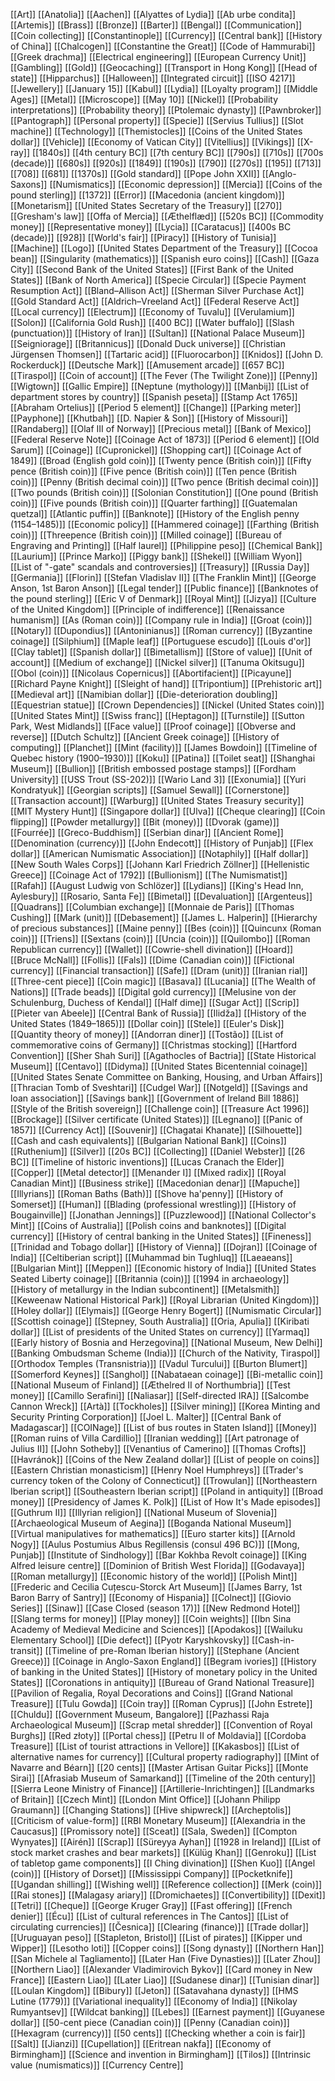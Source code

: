 [[Art]]
[[Anatolia]]
[[Aachen]]
[[Alyattes of Lydia]]
[[Ab urbe condita]]
[[Artemis]]
[[Brass]]
[[Bronze]]
[[Barter]]
[[Bengal]]
[[Communication]]
[[Coin collecting]]
[[Constantinople]]
[[Currency]]
[[Central bank]]
[[History of China]]
[[Chalcogen]]
[[Constantine the Great]]
[[Code of Hammurabi]]
[[Greek drachma]]
[[Electrical engineering]]
[[European Currency Unit]]
[[Gambling]]
[[Gold]]
[[Geocaching]]
[[Transport in Hong Kong]]
[[Head of state]]
[[Hipparchus]]
[[Halloween]]
[[Integrated circuit]]
[[ISO 4217]]
[[Jewellery]]
[[January 15]]
[[Kabul]]
[[Lydia]]
[[Loyalty program]]
[[Middle Ages]]
[[Metal]]
[[Microscope]]
[[May 10]]
[[Nickel]]
[[Probability interpretations]]
[[Probability theory]]
[[Ptolemaic dynasty]]
[[Pawnbroker]]
[[Pantograph]]
[[Personal property]]
[[Specie]]
[[Servius Tullius]]
[[Slot machine]]
[[Technology]]
[[Themistocles]]
[[Coins of the United States dollar]]
[[Vehicle]]
[[Economy of Vatican City]]
[[Vitellius]]
[[Vikings]]
[[X-ray]]
[[1840s]]
[[4th century BC]]
[[7th century BC]]
[[790s]]
[[710s]]
[[700s (decade)]]
[[680s]]
[[920s]]
[[1849]]
[[190s]]
[[790]]
[[270s]]
[[195]]
[[713]]
[[708]]
[[681]]
[[1370s]]
[[Gold standard]]
[[Pope John XXII]]
[[Anglo-Saxons]]
[[Numismatics]]
[[Economic depression]]
[[Mercia]]
[[Coins of the pound sterling]]
[[1372]]
[[Error]]
[[Macedonia (ancient kingdom)]]
[[Monetarism]]
[[United States Secretary of the Treasury]]
[[270]]
[[Gresham's law]]
[[Offa of Mercia]]
[[Æthelflæd]]
[[520s BC]]
[[Commodity money]]
[[Representative money]]
[[Lycia]]
[[Caratacus]]
[[400s BC (decade)]]
[[928]]
[[World's fair]]
[[Piracy]]
[[History of Tunisia]]
[[Machine]]
[[Logo]]
[[United States Department of the Treasury]]
[[Cocoa bean]]
[[Singularity (mathematics)]]
[[Spanish euro coins]]
[[Cash]]
[[Gaza City]]
[[Second Bank of the United States]]
[[First Bank of the United States]]
[[Bank of North America]]
[[Specie Circular]]
[[Specie Payment Resumption Act]]
[[Bland–Allison Act]]
[[Sherman Silver Purchase Act]]
[[Gold Standard Act]]
[[Aldrich–Vreeland Act]]
[[Federal Reserve Act]]
[[Local currency]]
[[Electrum]]
[[Economy of Tuvalu]]
[[Verulamium]]
[[Solon]]
[[California Gold Rush]]
[[400 BC]]
[[Water buffalo]]
[[Slash (punctuation)]]
[[History of Iran]]
[[Sultan]]
[[National Palace Museum]]
[[Seigniorage]]
[[Britannicus]]
[[Donald Duck universe]]
[[Christian Jürgensen Thomsen]]
[[Tartaric acid]]
[[Fluorocarbon]]
[[Knidos]]
[[John D. Rockerduck]]
[[Deutsche Mark]]
[[Amusement arcade]]
[[657 BC]]
[[Tiraspol]]
[[Coin of account]]
[[The Fever (The Twilight Zone)]]
[[Penny]]
[[Wigtown]]
[[Gallic Empire]]
[[Neptune (mythology)]]
[[Manbij]]
[[List of department stores by country]]
[[Spanish peseta]]
[[Stamp Act 1765]]
[[Abraham Ortelius]]
[[Period 5 element]]
[[Change]]
[[Parking meter]]
[[Payphone]]
[[Khutbah]]
[[D. Napier & Son]]
[[History of Missouri]]
[[Randaberg]]
[[Olaf III of Norway]]
[[Precious metal]]
[[Bank of Mexico]]
[[Federal Reserve Note]]
[[Coinage Act of 1873]]
[[Period 6 element]]
[[Old Sarum]]
[[Coinage]]
[[Cupronickel]]
[[Shopping cart]]
[[Coinage Act of 1849]]
[[Broad (English gold coin)]]
[[Twenty pence (British coin)]]
[[Fifty pence (British coin)]]
[[Five pence (British coin)]]
[[Ten pence (British coin)]]
[[Penny (British decimal coin)]]
[[Two pence (British decimal coin)]]
[[Two pounds (British coin)]]
[[Solonian Constitution]]
[[One pound (British coin)]]
[[Five pounds (British coin)]]
[[Quarter farthing]]
[[Guatemalan quetzal]]
[[Atlantic puffin]]
[[Banknote]]
[[History of the English penny (1154–1485)]]
[[Economic policy]]
[[Hammered coinage]]
[[Farthing (British coin)]]
[[Threepence (British coin)]]
[[Milled coinage]]
[[Bureau of Engraving and Printing]]
[[Half laurel]]
[[Philippine peso]]
[[Chemical Bank]]
[[Laurium]]
[[Prince Marko]]
[[Piggy bank]]
[[Shekel]]
[[William Wyon]]
[[List of "-gate" scandals and controversies]]
[[Treasury]]
[[Russia Day]]
[[Germania]]
[[Florin]]
[[Stefan Vladislav II]]
[[The Franklin Mint]]
[[George Anson, 1st Baron Anson]]
[[Legal tender]]
[[Public finance]]
[[Banknotes of the pound sterling]]
[[Eric V of Denmark]]
[[Royal Mint]]
[[Jizya]]
[[Culture of the United Kingdom]]
[[Principle of indifference]]
[[Renaissance humanism]]
[[As (Roman coin)]]
[[Company rule in India]]
[[Groat (coin)]]
[[Notary]]
[[Dupondius]]
[[Antoninianus]]
[[Roman currency]]
[[Byzantine coinage]]
[[Silphium]]
[[Maple leaf]]
[[Portuguese escudo]]
[[Louis d'or]]
[[Clay tablet]]
[[Spanish dollar]]
[[Bimetallism]]
[[Store of value]]
[[Unit of account]]
[[Medium of exchange]]
[[Nickel silver]]
[[Tanuma Okitsugu]]
[[Obol (coin)]]
[[Nicolaus Copernicus]]
[[Abortifacient]]
[[Picayune]]
[[Richard Payne Knight]]
[[Sleight of hand]]
[[Tripontium]]
[[Prehistoric art]]
[[Medieval art]]
[[Namibian dollar]]
[[Die-deterioration doubling]]
[[Equestrian statue]]
[[Crown Dependencies]]
[[Nickel (United States coin)]]
[[United States Mint]]
[[Swiss franc]]
[[Heptagon]]
[[Turnstile]]
[[Sutton Park, West Midlands]]
[[Face value]]
[[Proof coinage]]
[[Obverse and reverse]]
[[Dutch Schultz]]
[[Ancient Greek coinage]]
[[History of computing]]
[[Planchet]]
[[Mint (facility)]]
[[James Bowdoin]]
[[Timeline of Quebec history (1900–1930)]]
[[Koku]]
[[Patina]]
[[Toilet seat]]
[[Shanghai Museum]]
[[Bullion]]
[[British embossed postage stamps]]
[[Fordham University]]
[[USS Trout (SS-202)]]
[[Wario Land 3]]
[[Exonumia]]
[[Yuri Kondratyuk]]
[[Georgian scripts]]
[[Samuel Sewall]]
[[Cornerstone]]
[[Transaction account]]
[[Warburg]]
[[United States Treasury security]]
[[MIT Mystery Hunt]]
[[Singapore dollar]]
[[Ulva]]
[[Cheque clearing]]
[[Coin flipping]]
[[Powder metallurgy]]
[[Bit (money)]]
[[Dvorak (game)]]
[[Fourrée]]
[[Greco-Buddhism]]
[[Serbian dinar]]
[[Ancient Rome]]
[[Denomination (currency)]]
[[John Endecott]]
[[History of Punjab]]
[[Flex dollar]]
[[American Numismatic Association]]
[[Notaphily]]
[[Half dollar]]
[[New South Wales Corps]]
[[Johann Karl Friedrich Zöllner]]
[[Hellenistic Greece]]
[[Coinage Act of 1792]]
[[Bullionism]]
[[The Numismatist]]
[[Rafah]]
[[August Ludwig von Schlözer]]
[[Lydians]]
[[King's Head Inn, Aylesbury]]
[[Rosario, Santa Fe]]
[[Bimetal]]
[[Devaluation]]
[[Argenteus]]
[[Quadrans]]
[[Columbian exchange]]
[[Monnaie de Paris]]
[[Thomas Cushing]]
[[Mark (unit)]]
[[Debasement]]
[[James L. Halperin]]
[[Hierarchy of precious substances]]
[[Maine penny]]
[[Bes (coin)]]
[[Quincunx (Roman coin)]]
[[Triens]]
[[Sextans (coin)]]
[[Uncia (coin)]]
[[Quilombo]]
[[Roman Republican currency]]
[[Wallet]]
[[Cowrie-shell divination]]
[[Hoard]]
[[Bruce McNall]]
[[Follis]]
[[Fals]]
[[Dime (Canadian coin)]]
[[Fictional currency]]
[[Financial transaction]]
[[Safe]]
[[Dram (unit)]]
[[Iranian rial]]
[[Three-cent piece]]
[[Coin magic]]
[[Basava]]
[[Lucania]]
[[The Wealth of Nations]]
[[Trade beads]]
[[Digital gold currency]]
[[Melusine von der Schulenburg, Duchess of Kendal]]
[[Half dime]]
[[Sugar Act]]
[[Scrip]]
[[Pieter van Abeele]]
[[Central Bank of Russia]]
[[Ilidža]]
[[History of the United States (1849–1865)]]
[[Dollar coin]]
[[Stele]]
[[Euler's Disk]]
[[Quantity theory of money]]
[[Andorran diner]]
[[Tostão]]
[[List of commemorative coins of Germany]]
[[Christmas stocking]]
[[Hartford Convention]]
[[Sher Shah Suri]]
[[Agathocles of Bactria]]
[[State Historical Museum]]
[[Centavo]]
[[Didyma]]
[[United States Bicentennial coinage]]
[[United States Senate Committee on Banking, Housing, and Urban Affairs]]
[[Thracian Tomb of Sveshtari]]
[[Cudgel War]]
[[Notgeld]]
[[Savings and loan association]]
[[Savings bank]]
[[Government of Ireland Bill 1886]]
[[Style of the British sovereign]]
[[Challenge coin]]
[[Treasure Act 1996]]
[[Brockage]]
[[Silver certificate (United States)]]
[[Legnano]]
[[Panic of 1857]]
[[Currency Act]]
[[Souvenir]]
[[Chagatai Khanate]]
[[Silhouette]]
[[Cash and cash equivalents]]
[[Bulgarian National Bank]]
[[Coins]]
[[Ruthenium]]
[[Silver]]
[[20s BC]]
[[Collecting]]
[[Daniel Webster]]
[[26 BC]]
[[Timeline of historic inventions]]
[[Lucas Cranach the Elder]]
[[Copper]]
[[Metal detector]]
[[Menander I]]
[[Mixed radix]]
[[Royal Canadian Mint]]
[[Business strike]]
[[Macedonian denar]]
[[Mapuche]]
[[Illyrians]]
[[Roman Baths (Bath)]]
[[Shove ha'penny]]
[[History of Somerset]]
[[Human]]
[[Blading (professional wrestling)]]
[[History of Bougainville]]
[[Jonathan Jennings]]
[[Puzzlewood]]
[[National Collector's Mint]]
[[Coins of Australia]]
[[Polish coins and banknotes]]
[[Digital currency]]
[[History of central banking in the United States]]
[[Fineness]]
[[Trinidad and Tobago dollar]]
[[History of Vienna]]
[[Dojran]]
[[Coinage of India]]
[[Celtiberian script]]
[[Muhammad bin Tughluq]]
[[Laeaeans]]
[[Bulgarian Mint]]
[[Meppen]]
[[Economic history of India]]
[[United States Seated Liberty coinage]]
[[Britannia (coin)]]
[[1994 in archaeology]]
[[History of metallurgy in the Indian subcontinent]]
[[Metalsmith]]
[[Keweenaw National Historical Park]]
[[Royal Librarian (United Kingdom)]]
[[Holey dollar]]
[[Elymais]]
[[George Henry Bogert]]
[[Numismatic Circular]]
[[Scottish coinage]]
[[Stepney, South Australia]]
[[Oria, Apulia]]
[[Kiribati dollar]]
[[List of presidents of the United States on currency]]
[[Yarmaq]]
[[Early history of Bosnia and Herzegovina]]
[[National Museum, New Delhi]]
[[Banking Ombudsman Scheme (India)]]
[[Church of the Nativity, Tiraspol]]
[[Orthodox Temples (Transnistria)]]
[[Vadul Turcului]]
[[Burton Blumert]]
[[Somerford Keynes]]
[[Sanghol]]
[[Nabataean coinage]]
[[Bi-metallic coin]]
[[National Museum of Finland]]
[[Æthelred II of Northumbria]]
[[Test money]]
[[Camillo Serafini]]
[[Naliasar]]
[[Self-directed IRA]]
[[Salcombe Cannon Wreck]]
[[Artà]]
[[Tockholes]]
[[Silver mining]]
[[Korea Minting and Security Printing Corporation]]
[[Joel L. Malter]]
[[Central Bank of Madagascar]]
[[COINage]]
[[List of bus routes in Staten Island]]
[[Money]]
[[Roman ruins of Villa Cardillio]]
[[Iranian wedding]]
[[Art patronage of Julius II]]
[[John Sotheby]]
[[Venantius of Camerino]]
[[Thomas Crofts]]
[[Havránok]]
[[Coins of the New Zealand dollar]]
[[List of people on coins]]
[[Eastern Christian monasticism]]
[[Henry Noel Humphreys]]
[[Trader's currency token of the Colony of Connecticut]]
[[Trowulan]]
[[Northeastern Iberian script]]
[[Southeastern Iberian script]]
[[Poland in antiquity]]
[[Broad money]]
[[Presidency of James K. Polk]]
[[List of How It's Made episodes]]
[[Guthrum II]]
[[Illyrian religion]]
[[National Museum of Slovenia]]
[[Archaeological Museum of Aegina]]
[[Boganda National Museum]]
[[Virtual manipulatives for mathematics]]
[[Euro starter kits]]
[[Arnold Nogy]]
[[Aulus Postumius Albus Regillensis (consul 496 BC)]]
[[Mong, Punjab]]
[[Institute of Sindhology]]
[[Bar Kokhba Revolt coinage]]
[[King Alfred leisure centre]]
[[Dominion of British West Florida]]
[[Godavaya]]
[[Roman metallurgy]]
[[Economic history of the world]]
[[Polish Mint]]
[[Frederic and Cecilia Cuțescu-Storck Art Museum]]
[[James Barry, 1st Baron Barry of Santry]]
[[Economy of Hispania]]
[[Colnect]]
[[Giovio Series]]
[[Sinaw]]
[[Case Closed (season 17)]]
[[New Redmond Hotel]]
[[Slang terms for money]]
[[Play money]]
[[Coin weights]]
[[Ibn Sina Academy of Medieval Medicine and Sciences]]
[[Apodakos]]
[[Wailuku Elementary School]]
[[Die defect]]
[[Pyotr Karyshkovsky]]
[[Cash-in-transit]]
[[Timeline of pre-Roman Iberian history]]
[[Stephane (Ancient Greece)]]
[[Coinage in Anglo-Saxon England]]
[[Begram ivories]]
[[History of banking in the United States]]
[[History of monetary policy in the United States]]
[[Coronations in antiquity]]
[[Bureau of Grand National Treasure]]
[[Pavilion of Regalia, Royal Decorations and Coins]]
[[Grand National Treasure]]
[[Tulu Gowda]]
[[Coin tray]]
[[Roman Cyprus]]
[[John Estrete]]
[[Chuldu]]
[[Government Museum, Bangalore]]
[[Pazhassi Raja Archaeological Museum]]
[[Scrap metal shredder]]
[[Convention of Royal Burghs]]
[[Red złoty]]
[[Portal chess]]
[[Petru II of Moldavia]]
[[Cordoba Treasure]]
[[List of tourist attractions in Vellore]]
[[Kakasbos]]
[[List of alternative names for currency]]
[[Cultural property radiography]]
[[Mint of Navarre and Béarn]]
[[20 cents]]
[[Master Artisan Guitar Picks]]
[[Monte Sirai]]
[[Afrasiab Museum of Samarkand]]
[[Timeline of the 20th century]]
[[Sierra Leone Ministry of Finance]]
[[Artillerie-Inrichtingen]]
[[Landmarks of Britain]]
[[Czech Mint]]
[[London Mint Office]]
[[Johann Philipp Graumann]]
[[Changing Stations]]
[[Hive shipwreck]]
[[Archeptolis]]
[[Criticism of value-form]]
[[RBI Monetary Museum]]
[[Alexandria in the Caucasus]]
[[Promissory note]]
[[Sceat]]
[[Sala, Sweden]]
[[Compton Wynyates]]
[[Airén]]
[[Scrap]]
[[Süreyya Ayhan]]
[[1928 in Ireland]]
[[List of stock market crashes and bear markets]]
[[Külüg Khan]]
[[Genroku]]
[[List of tabletop game components]]
[[I Ching divination]]
[[Shen Kuo]]
[[Angel (coin)]]
[[History of Dorset]]
[[Mississippi Company]]
[[Pocketknife]]
[[Ugandan shilling]]
[[Wishing well]]
[[Reference collection]]
[[Merk (coin)]]
[[Rai stones]]
[[Malagasy ariary]]
[[Dromichaetes]]
[[Convertibility]]
[[Dexit]]
[[Tetri]]
[[Cheque]]
[[George Kruger Gray]]
[[Fast offering]]
[[French denier]]
[[Écu]]
[[List of cultural references in The Cantos]]
[[List of circulating currencies]]
[[Česnica]]
[[Clearing (finance)]]
[[Trade dollar]]
[[Uruguayan peso]]
[[Stapleton, Bristol]]
[[List of pirates]]
[[Kipper und Wipper]]
[[Lesotho loti]]
[[Copper coins]]
[[Song dynasty]]
[[Northern Han]]
[[San Michele al Tagliamento]]
[[Later Han (Five Dynasties)]]
[[Later Zhou]]
[[Northern Liao]]
[[Alexander Vladimirovich Bykov]]
[[Card money in New France]]
[[Eastern Liao]]
[[Later Liao]]
[[Sudanese dinar]]
[[Tunisian dinar]]
[[Loulan Kingdom]]
[[Bibury]]
[[Jeton]]
[[Satavahana dynasty]]
[[HMS Lutine (1779)]]
[[Variational inequality]]
[[Economy of India]]
[[Nikolay Rumyantsev]]
[[Wildcat banking]]
[[Lebes]]
[[Earnest payment]]
[[Guyanese dollar]]
[[50-cent piece (Canadian coin)]]
[[Penny (Canadian coin)]]
[[Hexagram (currency)]]
[[50 cents]]
[[Checking whether a coin is fair]]
[[Salt]]
[[Jianzi]]
[[Cupellation]]
[[Eritrean nakfa]]
[[Economy of Birmingham]]
[[Science and invention in Birmingham]]
[[Tilos]]
[[Intrinsic value (numismatics)]]
[[Currency Centre]]
